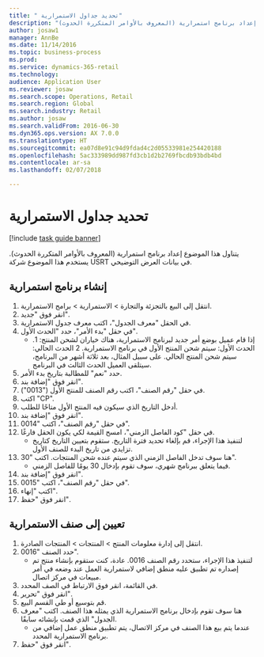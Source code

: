 ```yaml
--- 
title: " تحديد جداول الاستمرارية"
description: "يتناول هذا الموضوع إعداد برنامج استمرارية (المعروف بالأوامر المتكررة الحدوث)."
author: josaw1
manager: AnnBe
ms.date: 11/14/2016
ms.topic: business-process
ms.prod: 
ms.service: dynamics-365-retail
ms.technology: 
audience: Application User
ms.reviewer: josaw
ms.search.scope: Operations, Retail
ms.search.region: Global
ms.search.industry: Retail
ms.author: josaw
ms.search.validFrom: 2016-06-30
ms.dyn365.ops.version: AX 7.0.0
ms.translationtype: HT
ms.sourcegitcommit: ea07d8e91c94d9fdad4c2d05533981e254420188
ms.openlocfilehash: 5ac333989dd987fd3cb1d2b2769fbcdb93bdb4bd
ms.contentlocale: ar-sa
ms.lasthandoff: 02/07/2018

---
```

# <a name="define-continuity-schedules"></a> تحديد جداول الاستمرارية

[!include [task guide banner](../includes/task-guide-banner.md)]

يتناول هذا الموضوع إعداد برنامج استمرارية (المعروف بالأوامر المتكررة الحدوث). يستخدم هذا الموضوع شركة USRT في بيانات العرض التوضيحي.


## <a name="create-continuity-program"></a>إنشاء برنامج استمرارية
1. انتقل إلى البيع بالتجزئة والتجارة > الاستمرارية > برامج الاستمرارية.
2. انقر فوق "جديد".
3. في الحقل "معرف الجدول‬"، اكتب معرف جدول الاستمرارية.
4. في حقل "بدء الأمر‬"، حدد "الحدث الأول".
    * إذا قام عميل بوضع أمر جديد لبرنامج الاستمرارية، هناك خياران لشحن المنتج: 1. الحدث الأول: سيتم شحن المنتج الأول في برنامج الاستمرارية.  2 الحدث الحالي: سيتم شحن المنتج الحالي. على سبيل المثال، بعد ثلاثة أشهر من البرنامج، سيتلقى العميل الحدث الثالث في البرنامج.  
5. حدد "نعم" للمطالبة بتاريخ بدء الأمر.
6. انقر فوق "إضافة بند".
7. في حقل "رقم الصنف"، اكتب رقم الصنف للمنتج الأول ("0013").
8. اكتب "CP".
9. أدخل التاريخ الذي سيكون فيه المنتج الأول متاحًا للطلب.
10. انقر فوق "إضافة بند".
11. في حقل "رقم الصنف"، اكتب "0014".
12. في حقل "كود الفاصل الزمني‬"، امسح القيمة لكي يكون الحقل فارغًا.
    * لتنفيذ هذا الإجراء، قم بإلغاء تحديد فترة التاريخ. ستقوم بتعيين التاريخ كتاريخ تزايدي من تاريخ البدء للصنف الأول.  
13. هنا سوف تدخل الفاصل الزمني الذي سيتم عنده شحن المنتجات. اكتب "30".
    * فيما يتعلق ببرنامج شهري، سوف تقوم بإدخال 30 يومًا للفاصل الزمني.  
14. انقر فوق "إضافة بند".
15. في حقل "رقم الصنف"، اكتب "0015".
16. اكتب "إنهاء‬".
17. انقر فوق "حفظ".

## <a name="assign-to-continuity-item"></a>تعيين إلى صنف الاستمرارية
1. انتقل إلى إدارة معلومات المنتج > المنتجات > المنتجات الصادرة.
2. حدد الصنف "0016".
    * لتنفيذ هذا الإجراء، ستحدد رقم الصنف 0016. عادة، كنت ستقوم بإنشاء منتج تم إصداره تم تطبيق عليه منطق إضافي لاستمرارية العمل عند وضعه في أمر مبيعات في مركز اتصال.  
3. في القائمة، انقر فوق الارتباط في الصف المحدد.
4. انقر فوق "تحرير".
5. قم بتوسيع أو طي القسم البيع.
6. هنا سوف تقوم بإدخال برنامج الاستمرارية الذي يمثله هذا الصنف. اكتب "معرف الجدول" الذي قمت بإنشائه سابقًا.
    * عندما يتم بيع هذا الصنف في مركز الاتصال، يتم تطبيق منطق عمل إضافي من برنامج الاستمرارية المحدد.  
7. انقر فوق "حفظ".


